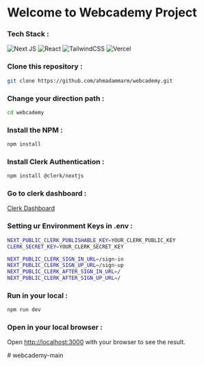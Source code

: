 # Welcome to Webcademy Project

<h3>Tech Stack :</h3>

![Next JS](https://img.shields.io/badge/Next-black?style=for-the-badge&logo=next.js&logoColor=white) ![React](https://img.shields.io/badge/react-%2320232a.svg?style=for-the-badge&logo=react&logoColor=%2361DAFB) ![TailwindCSS](https://img.shields.io/badge/tailwindcss-%2338B2AC.svg?style=for-the-badge&logo=tailwind-css&logoColor=white) ![Vercel](https://img.shields.io/badge/vercel-%23000000.svg?style=for-the-badge&logo=vercel&logoColor=white)

<h3>Clone this repository :</h3>

```bash
git clone https://github.com/ahmadammarm/webcademy.git
```

<h3>Change your direction path :</h3>

```bash
cd webcademy
```

<h3>Install the NPM :</h3>

```bash
npm install
```

<h3>Install Clerk Authentication :</h3>

```bash
npm install @clerk/nextjs
```

<h3>Go to clerk dashboard :</h3>

[Clerk Dashboard](https://dashboard.clerk.com)

<h3>Setting ur Environment Keys in .env :</h3>

```bash
NEXT_PUBLIC_CLERK_PUBLISHABLE_KEY=YOUR_CLERK_PUBLIC_KEY
CLERK_SECRET_KEY=YOUR_CLERK_SECRET_KEY

NEXT_PUBLIC_CLERK_SIGN_IN_URL=/sign-in
NEXT_PUBLIC_CLERK_SIGN_UP_URL=/sign-up
NEXT_PUBLIC_CLERK_AFTER_SIGN_IN_URL=/
NEXT_PUBLIC_CLERK_AFTER_SIGN_UP_URL=/
```

<h3>Run in your local :</h3>

```bash
npm run dev
```

<h3>Open in your local browser :</h3>

Open [http://localhost:3000](http://localhost:3000) with your browser to see the result.

#   w e b c a d e m y - m a i n  
 